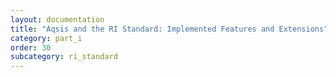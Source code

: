 ```yaml
---
layout: documentation
title: "Aqsis and the RI Standard: Implemented Features and Extensions"
category: part_i
order: 30
subcategory: ri_standard
---
```



